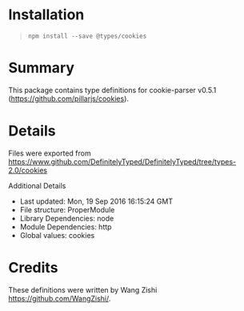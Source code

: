 # Installation
> `npm install --save @types/cookies`

# Summary
This package contains type definitions for cookie-parser v0.5.1 (https://github.com/pillarjs/cookies).

# Details
Files were exported from https://www.github.com/DefinitelyTyped/DefinitelyTyped/tree/types-2.0/cookies

Additional Details
 * Last updated: Mon, 19 Sep 2016 16:15:24 GMT
 * File structure: ProperModule
 * Library Dependencies: node
 * Module Dependencies: http
 * Global values: cookies

# Credits
These definitions were written by Wang Zishi <https://github.com/WangZishi/>.
